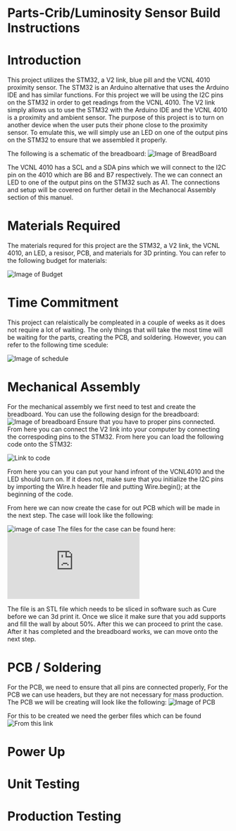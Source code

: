 # Parts-Crib/Luminosity Sensor Build Instructions

# Introduction 
This project utilizes the STM32, a V2 link, blue pill and the VCNL 4010 proximity sensor. The STM32 is an Arduino alternative that uses the Arduino IDE and has similar functions. For this project we will be using the I2C pins on the STM32 in order to get readings from the VCNL 4010. The V2 link simply allows us to use the STM32 with the Arduino IDE and the VCNL 4010 is a proximity and ambient sensor. The purpose of this project is to turn on another device when the user puts their phone close to the proximity sensor. To emulate this, we will simply use an LED on one of the output pins on the STM32 to ensure that we assembled it properly. 

The following is a schematic of the breadboard:
![Image of BreadBoard](https://raw.githubusercontent.com/asperham/Parts-Crib/master/Images/Schematic.png)

The VCNL 4010 has a SCL and a SDA pins which we will connect to the I2C pin on the 4010 which are B6 and B7 respectively. The we can connect an LED to one of the output pins on the STM32 such as A1. The connections and setup will be covered on further detail in the Mechanocal Assembly section of this manuel.  

# Materials Required
The materials requred for this project are the STM32, a V2 link, the VCNL 4010, an LED, a resisor, PCB, and materials for 3D printing. You can refer to the following budget for materials: 

![Image of Budget](https://raw.githubusercontent.com/asperham/Parts-Crib/master/Images/Budget%20pic.png)

# Time Commitment
This project can relaistically be compleated in a couple of weeks as it does not require a lot of waiting. The only things that will take the most time will be waiting for the parts, creating the PCB, and soldering. However, you can refer to the following time scedule: 

![Image of schedule](https://raw.githubusercontent.com/asperham/Parts-Crib/master/Images/schedule.png)


# Mechanical Assembly
For the mechanical assembly we first need to test and create the breadboard. You can use the following design for the breadboard: 
![Image of breadboard](https://github.com/asperham/Parts-Crib/blob/master/Images/BreadBoard.png)
Ensure that you have to proper pins connected. From here you can connect the V2 link into your computer by connecting the correspoding pins to the STM32. From here you can load the following code onto the STM32:

![Link to code](https://github.com/asperham/Parts-Crib/blob/master/Software/hardware_project/hardware_project.ino)

From here you can you can put your hand infront of the VCNL4010 and the LED should turn on. If it does not, make sure that you initialize the I2C pins by importing the Wire.h header file and putting Wire.begin(); at the beginning of the code. 

From here we can now create the case for out PCB which will be made in the next step. The case will look like the following: 

![image of case](https://raw.githubusercontent.com/asperham/Parts-Crib/master/Mechanical/part.png)
The files for the case can be found here: ![Link to case files](https://github.com/asperham/Parts-Crib/blob/master/Mechanical/CaseDrawing2.stl)

The file is an STL file which needs to be sliced in software such as Cure before we can 3d print it. Once we slice it make sure that you add supports and fill the wall by about 50%. After this we can proceed to print the case. After it has completed and the breadboard works, we can move onto the next step.

# PCB / Soldering
For the PCB, we need to ensure that all pins are connected properly, For the PCB we can use headers, but they are not necessary for mass production. The PCB we will be creating will look like the following:
![Image of PCB](https://raw.githubusercontent.com/asperham/Parts-Crib/master/Images/PCB.png)

For this to be created we need the gerber files which can be found ![From this link](https://github.com/asperham/Parts-Crib/tree/master/Electronics/Colin%20Gerber)



# Power Up

# Unit Testing

# Production Testing
